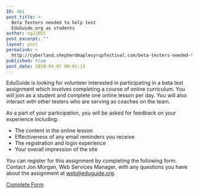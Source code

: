 ```yaml
---
ID: 461
post_title: >
  Beta Testers needed to help test
  EduGuide.org as students
author: ng23055
post_excerpt: ""
layout: post
permalink: >
  http://cyberland.shepherdmaplesyrupfestival.com/beta-testers-needed-to-help-test-eduguide-org-as-students
published: true
post_date: 2018-04-07 00:01:15
---
```

EduGuide is looking for volunteer interested in participating in a beta test assignment which involves completing a course of online curriculum. You will join as a student and complete one online lesson per day. You will also interact with other testers who are serving as coaches on the team.

As a part of your participation, you will be asked for feedback on your experience including:
<ul>
 	<li>The content in the online lesson</li>
 	<li>Effectiveness of any email reminders you receive</li>
 	<li>The registration and login experience</li>
 	<li>Your overall impression of the site</li>
</ul>
You can register for this assignment by completing the following form. Contact Jon Morgan, Web Services Manager, with any questions you have about the assignment at <a href="mailto:web@eduguide.org">web@eduguide.org</a>.

<a href="https://docs.google.com/forms/d/e/1FAIpQLScSyoLy99EJ7BAVbAha9Ul22-mEBRUiWr7MbIZ6cukLmAFjqA/viewform?usp=sf_link">Complete Form</a>
